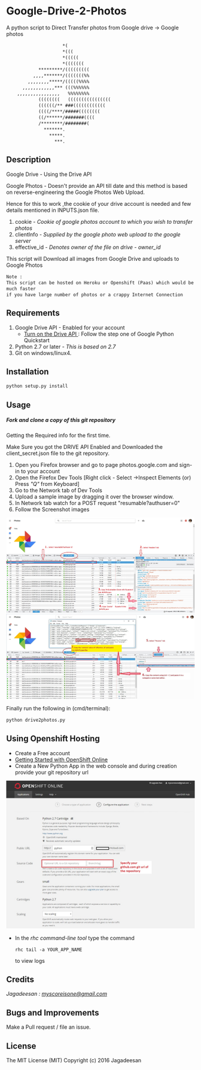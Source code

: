 # Google-Drive-2-Photos
A python script to Direct Transfer photos from Google drive -> Google photos 

                         *(                
                         *(((              
                         *(((((            
                         *(((((((          
                *********/(((((((((        
              ,,,,*******/(((((((%%        
            ,,,,,,,,*****/(((((%%%%        
          ,,,,,,,,,,,,*** (((%%%%%%        
        ,,,,,,,,,,,,,,,,   %%%%%%%%        
                ((((((((   ((((((((((((((((
                ((((((/** ###((((((((((((  
                ((((/****/#####((((((((    
                ((/******/#######((((      
                /********/########(        
                  *******.                 
                    *****.                 
                      ***.                 

## Description

Google Drive  - Using the Drive API

Google Photos - Doesn't provide an API till date and this method is based
                on reverse-engineering the Google Photos Web Upload.

Hence for this to work ,the cookie of your drive account is needed and 
few details mentioned in INPUTS.json file.
  1. cookie - *Cookie of google photos account to which you wish to transfer photos*
  2. clientInfo - *Supplied by the google photo web upload to the google server*
  3. effective_id - *Denotes owner of the file on drive - owner_id*
  
This script will Download all images from Google Drive and uploads to Google Photos
```
Note :
This script can be hosted on Heroku or Openshift (Paas) which would be much faster 
if you have large number of photos or a crappy Internet Connection
```


## Requirements
1. Google Drive API - Enabled for your account
	* [Turn on the Drive API ](https://developers.google.com/drive/v3/web/quickstart/python#step_1_turn_on_the_api_name) : Follow the step one of Google Python Quickstart 
2. Python 2.7 or later  - *This is based on 2.7*
3. Git on windows/linux4. 

 
## Installation
```python
python setup.py install
```

## Usage
##### Fork and clone a copy of this git repository
Getting the Required info for the first time.

Make Sure you got the DRIVE API Enabled and Downloaded the client_secret.json file
to the git repository.
  1. Open you Firefox browser and go to page photos.google.com and sign-in to your account
  2. Open the Firefox Dev Tools [Right click - Select ->Inspect Elements (or) Press *"Q"* from Keyboard]
  3. Go to the Network tab of Dev Tools
  4. Upload a sample image by dragging it over the browser window.
  5. In Network tab watch for a POST request "resumable?authuser=0"
  6. Follow the Screenshot images

![step 6](/screenshots/1.jpg?raw=true)
![step 7](/screenshots/2_.jpg?raw=true)

Finally run the following in (cmd/terminal):

```python
python drive2photos.py
```

## Using Openshift Hosting
* Create a Free account 
* [Getting Started with OpenShift Online](https://developers.openshift.com/getting-started/index.html)
* Create a New  Python App in the web console and during creation provide your git repository url 

![openshift](/screenshots/openshift.jpg?raw=true)
* In the _rhc command-line tool_ type the command 
  ```
  rhc tail -a YOUR_APP_NAME
  ```
  to view logs

## Credits
 *Jagadeesan : myscoreisone@gmail.com*
 
## Bugs and Improvements
Make a Pull request / file an issue.

## License
The MIT License (MIT)
Copyright (c) 2016 Jagadeesan
